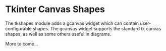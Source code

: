 # Tkinter Canvas Shapes

The tkshapes module adds a gcanvas widget which can contain user-configurable shapes.
The gcanvas widget supports the standard tk canvas shapes, as well as some others
useful in diagrams.

More to come...

